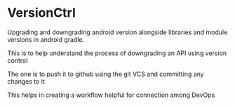 # VersionCtrl
 Upgrading and downgrading android version alongside libraries and module versions in android gradle.
 
This is to help understand the process of downgrading an API using version control 

The one is to push it to github using the git VCS and committing any changes to it 

This helps in creating a workflow helpful for connection among DevOps

